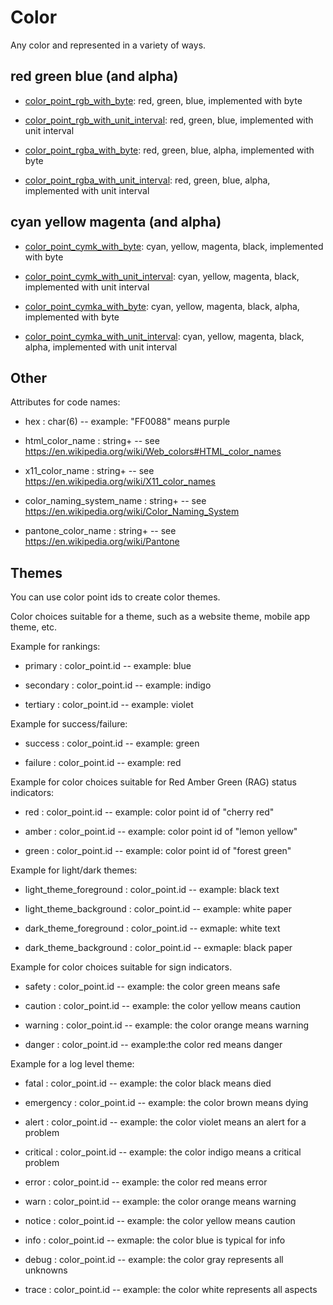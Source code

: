 # Color

Any color and represented in a variety of ways.


## red green blue (and alpha)

* [color_point_rgb_with_byte](../color_point_rgb_with_byte): red, green, blue, implemented with byte

* [color_point_rgb_with_unit_interval](../color_point_cymka_with_unit_interval): red, green, blue, implemented with unit interval

* [color_point_rgba_with_byte](../color_point_rgba_with_byte): red, green, blue, alpha, implemented with byte

* [color_point_rgba_with_unit_interval](../color_point_rgba_with_unit_interval): red, green, blue, alpha, implemented with unit interval


## cyan yellow magenta (and alpha)

* [color_point_cymk_with_byte](../color_point_cymk_with_byte): cyan, yellow, magenta, black, implemented with byte

* [color_point_cymk_with_unit_interval](../color_point_cymka_with_unit_interval): cyan, yellow, magenta, black, implemented with unit interval

* [color_point_cymka_with_byte](../color_point_cymka_with_byte): cyan, yellow, magenta, black, alpha, implemented with byte

* [color_point_cymka_with_unit_interval](../color_point_cymka_with_unit_interval): cyan, yellow, magenta, black, alpha, implemented with unit interval


## Other

Attributes for code names:

* hex : char(6) -- example: "FF0088" means purple

* html_color_name : string+ -- see https://en.wikipedia.org/wiki/Web_colors#HTML_color_names

* x11_color_name : string+ -- see https://en.wikipedia.org/wiki/X11_color_names

* color_naming_system_name : string+ -- see https://en.wikipedia.org/wiki/Color_Naming_System

* pantone_color_name : string+ -- see https://en.wikipedia.org/wiki/Pantone


## Themes

You can use color point ids to create color themes.

Color choices suitable for a theme, such as a website theme, mobile app theme, etc.

Example for rankings:

* primary : color_point.id -- example: blue

* secondary : color_point.id -- example: indigo

* tertiary : color_point.id -- example: violet

Example for success/failure:

* success : color_point.id -- example: green

* failure : color_point.id -- example: red

Example for color choices suitable for Red Amber Green (RAG) status indicators:

* red : color_point.id -- example: color point id of "cherry red"

* amber : color_point.id -- example: color point id of "lemon yellow"

* green : color_point.id -- example: color point id of "forest green"

Example for light/dark themes:

* light_theme_foreground : color_point.id -- example: black text

* light_theme_background : color_point.id -- example: white paper

* dark_theme_foreground : color_point.id --  exmaple: white text

* dark_theme_background : color_point.id --  exmaple: black paper

Example for color choices suitable for sign indicators.

* safety : color_point.id -- example: the color green means safe

* caution : color_point.id --  example: the color yellow means caution

* warning : color_point.id -- example: the color orange means warning

* danger : color_point.id -- example:the color red means danger

Example for a log level theme:

* fatal : color_point.id -- example: the color black means died

* emergency : color_point.id -- example: the color brown means dying

* alert : color_point.id -- example: the color violet means an alert for a problem

* critical : color_point.id -- example: the color indigo means a critical problem

* error : color_point.id -- example: the color red means error

* warn : color_point.id -- example: the color orange means warning

* notice : color_point.id -- example: the color yellow means caution

* info : color_point.id --  exmaple: the color blue is typical for info

* debug : color_point.id --  example: the color gray represents all unknowns

* trace : color_point.id --  example: the color white represents all aspects
